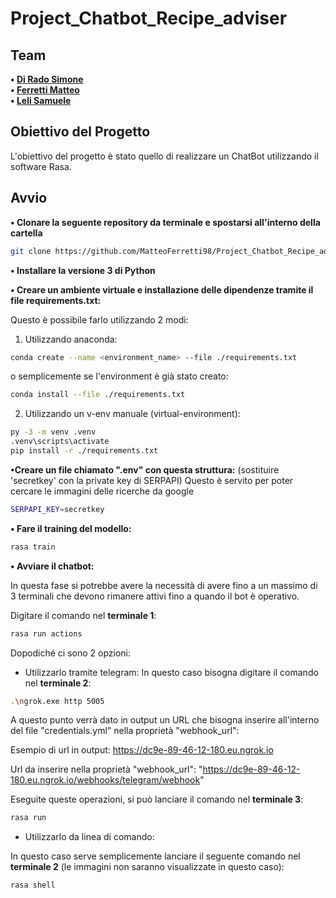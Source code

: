 # Project_Chatbot_Recipe_adviser

## Team

**• [Di Rado Simone](https://github.com/Simdr98)** \
**• [Ferretti Matteo](https://github.com/MatteoFerretti98)** \
**• [Leli Samuele](https://github.com/samueleleli)**

## Obiettivo del Progetto

L'obiettivo del progetto è stato quello di realizzare un ChatBot utilizzando il software Rasa.

## Avvio
**• Clonare la seguente repository da terminale e spostarsi all'interno della cartella**
```bash
git clone https://github.com/MatteoFerretti98/Project_Chatbot_Recipe_adviser.git
```
**• Installare la versione 3 di Python**

**• Creare un ambiente virtuale e installazione delle dipendenze tramite il file requirements.txt:**

Questo è possibile farlo utilizzando 2 modi:

  1) Utilizzando anaconda:
  ```bash
  conda create --name <environment_name> --file ./requirements.txt
  ```
  o semplicemente se l'environment è già stato creato:
  ```bash
  conda install --file ./requirements.txt
  ```
  2) Utilizzando un v-env manuale (virtual-environment):
  ```bash
  py -3 -m venv .venv
  .venv\scripts\activate
  pip install -r ./requirements.txt
  ```

**•Creare un file chiamato ".env" con questa struttura:** (sostituire 'secretkey' con la private key di SERPAPI) 
Questo è servito per poter cercare le immagini delle ricerche da google
```bash
SERPAPI_KEY=secretkey
```
**• Fare il training del modello:**
```bash
rasa train
```

**• Avviare il chatbot:**

In questa fase si potrebbe avere la necessità di avere fino a un massimo di 3 terminali che devono rimanere attivi fino a quando il bot è operativo.

Digitare il comando nel **terminale 1**:
```bash
rasa run actions
```
Dopodiché ci sono 2 opzioni:
  - Utilizzarlo tramite telegram:
  In questo caso bisogna digitare il comando nel **terminale 2**: 
```bash
.\ngrok.exe http 5005
```
A questo punto verrà dato in output un URL che bisogna inserire all'interno del file "credentials.yml" nella proprietà "webhook_url":

Esempio di url in output: https://dc9e-89-46-12-180.eu.ngrok.io

Url da inserire nella proprietà "webhook_url": "https://dc9e-89-46-12-180.eu.ngrok.io/webhooks/telegram/webhook"

Eseguite queste operazioni, si può lanciare il comando nel **terminale 3**: 

```bash
rasa run
```
  - Utilizzarlo da linea di comando:
  
  In questo caso serve semplicemente lanciare il seguente comando nel **terminale 2** (le immagini non saranno visualizzate in questo caso):
  
```bash
rasa shell
```

